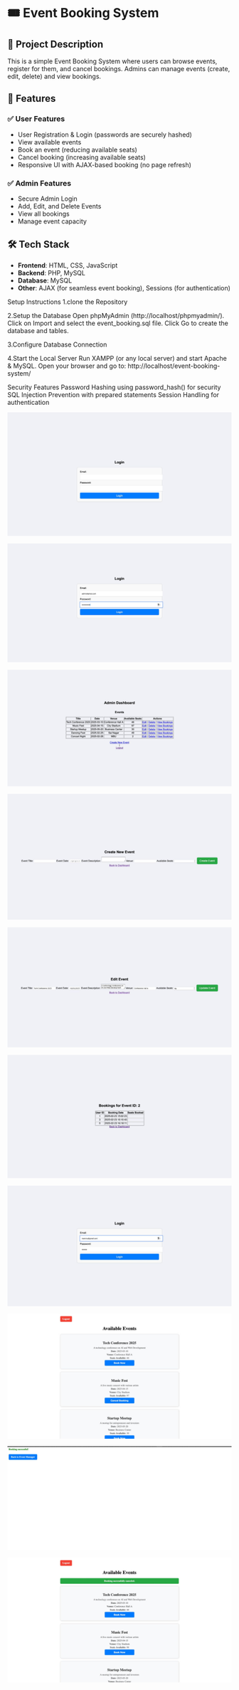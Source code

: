 # 🎟️ Event Booking System

## 📌 Project Description
This is a simple Event Booking System where users can browse events, register for them, and cancel bookings. Admins can manage events (create, edit, delete) and view bookings.

## 🚀 Features

### ✅ User Features
- User Registration & Login (passwords are securely hashed)
- View available events
- Book an event (reducing available seats)
- Cancel booking (increasing available seats)
- Responsive UI with AJAX-based booking (no page refresh)

### ✅ Admin Features
- Secure Admin Login
- Add, Edit, and Delete Events
- View all bookings
- Manage event capacity

## 🛠 Tech Stack
- **Frontend**: HTML, CSS, JavaScript
- **Backend**: PHP, MySQL
- **Database**: MySQL
- **Other**: AJAX (for seamless event booking), Sessions (for authentication)

Setup Instructions
1.clone the Repository

2.Setup the Database Open phpMyAdmin (http://localhost/phpmyadmin/). Click on Import and select the event_booking.sql file. Click Go to create the database and tables.

3.Configure Database Connection

4.Start the Local Server Run XAMPP (or any local server) and start Apache & MySQL. Open your browser and go to: http://localhost/event-booking-system/

Security Features
Password Hashing using password_hash() for security SQL Injection Prevention with prepared statements Session Handling for authentication



![image alt](https://github.com/Rishithanaidu28/Event_Browser/blob/f614e1f7c2258b62fc53deb1bb010545220167cb/Event_booking_loginPage.jpeg)

![image alt](https://github.com/Rishithanaidu28/Event_Browser/blob/e9b81a17cf3fbca48a8277f2928a4d87bc029949/admin_login.jpeg)

![image alt](https://github.com/Rishithanaidu28/Event_Browser/blob/2cd5f6e8825ab3ea5299df117c127b89302649ed/admin_dashboard.jpeg)

![image alt](https://github.com/Rishithanaidu28/Event_Browser/blob/2cd5f6e8825ab3ea5299df117c127b89302649ed/create_event.jpeg)

![image alt](https://github.com/Rishithanaidu28/Event_Browser/blob/2cd5f6e8825ab3ea5299df117c127b89302649ed/edit_event.jpeg)

![image alt](https://github.com/Rishithanaidu28/Event_Browser/blob/2cd5f6e8825ab3ea5299df117c127b89302649ed/ViewBookings.jpeg)

![image alt](https://github.com/Rishithanaidu28/Event_Browser/blob/2cd5f6e8825ab3ea5299df117c127b89302649ed/user_Login.jpeg)

![image alt](https://github.com/Rishithanaidu28/Event_Browser/blob/2cd5f6e8825ab3ea5299df117c127b89302649ed/User_dashboard.jpeg)

![image alt](https://github.com/Rishithanaidu28/Event_Browser/blob/2cd5f6e8825ab3ea5299df117c127b89302649ed/bookingconform.jpeg)

![image alt](https://github.com/Rishithanaidu28/Event_Browser/blob/2cd5f6e8825ab3ea5299df117c127b89302649ed/bookingCancel.jpeg)







